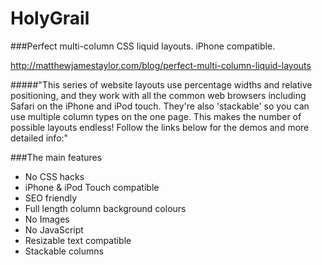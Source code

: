 HolyGrail
=========

###Perfect multi-column CSS liquid layouts. iPhone compatible.

http://matthewjamestaylor.com/blog/perfect-multi-column-liquid-layouts

#####"This series of website layouts use percentage widths and relative positioning, and they work with all the common web browsers including Safari on the iPhone and iPod touch. They're also 'stackable' so you can use multiple column types on the one page. This makes the number of possible layouts endless! Follow the links below for the demos and more detailed info:"

###The main features
- No CSS hacks
- iPhone & iPod Touch compatible
- SEO friendly
- Full length column background colours
- No Images
- No JavaScript
- Resizable text compatible
- Stackable columns
